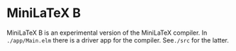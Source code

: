 # MiniLaTeX B

MiniLaTeX B is an experimental version of 
the MiniLaTeX compiler.  In `./app/Main.elm` there is 
a driver app for the compiler.  See`./src` for the latter.
